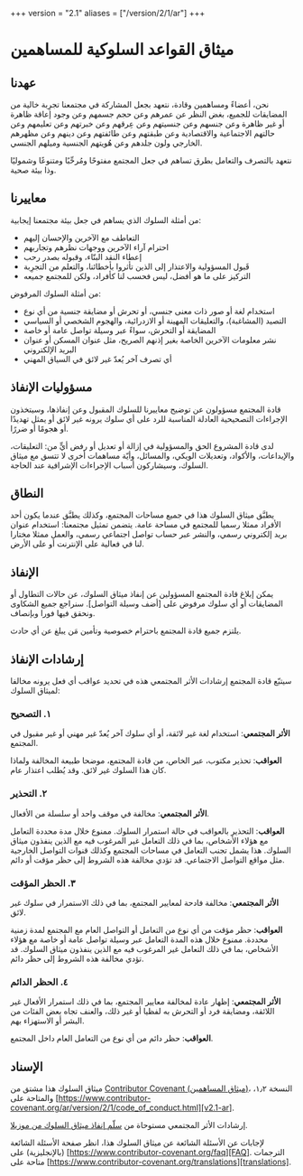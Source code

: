 +++
version = "2.1"
aliases = ["/version/2/1/ar"]
+++

# ميثاق القواعد السلوكية للمساهمين

## عهدنا

نحن، أعضاءً ومساهمين وقادة، نتعهد بجعل المشاركة في مجتمعنا تجرِبة خالية من
المضايقات للجميع، بغض النظر عن عمرهم وعن حجم جسمهم وعن وجود إعاقة ظاهرة أو غير
ظاهرة وعن جنسهم وعن جنسيتهم وعن عِرقهم وعن خبرتهم وعن تعليمهم وعن حالتهم
الاجتماعية والاقتصادية وعن طبقتهم وعن طائفتهم وعن دينهم وعن مظهرهم الخارجي ولون جلدهم وعن هُويتهم
الجنسية وميلهم الجنسي.

نتعهد بالتصرف والتعامل بطرق تساهم في جعل المجتمع مفتوحًا ومُرحِّبًا ومتنوعًا وشموليًا وذا
بيئة صحية.

## معاييرنا

من أمثلة السلوك الذي يساهم في جعل بيئة مجتمعنا إيجابية:

* التعاطف مع الآخرين والإحسان إليهم
* احترام آراء الآخرين ووجهات نظرهم وتجاربهم
* إعطاء النقد البنّاء، وقبوله بصدر رحب
* قَبول المسؤولية والاعتذار إلى الذين تأثروا بأخطائنا، والتعلم من التجرِبة
* التركيز على ما هو أفضل، ليس فحسب لنا كأفراد، ولكن للمجتمع جميعه

من أمثلة السلوك المرفوض:

* استخدام لغة أو صور ذات معنى جنسي، أو تحرش أو مضايقة جنسية من أي نوع
* التصيد (المشاغبة)، والتعليقات المهينة أو الازدرائية، والهجوم الشخصي أو السياسي
* المضايقة أو التحرش، سواءً عبر وسيلة تواصل عامة أو خاصة
* نشر معلومات الآخرين الخاصة بغير إذنهم الصريح، مثل عنوان المسكن أو عنوان البريد الإلكتروني
* أي تصرف آخر يُعدّ غير لائق في السياق المهني

## مسؤوليات الإنفاذ

قادة المجتمع مسؤولون عن توضيح معاييرنا للسلوك المقبول وعن إنفاذها، وسيتخذون
الإجراءات التصحيحية العادلة المناسبة للرد على أي سلوك يرونه غير لائق أو يمثل
تهديدًا أو هجومًا أو ضررًا.

لدى قادة المشروع الحق والمسؤولية في إزالة أو تعديل أو رفض أيٍّ من: التعليقات،
والإيداعات، والأكواد، وتعديلات الويكي، والمسائل، وأيّة مساهمات أخرى لا تتسق مع
ميثاق السلوك، وسيشاركون أسباب الإجراءات الإشرافية عند الحاجة.

## النطاق

يطبَّق ميثاق السلوك هذا في جميع مساحات المجتمع، وكذلك يطبَّق عندما يكون أحد الأفراد
ممثلا رسميا للمجتمع في مساحة عامة.
يتضمن تمثيل مجتمعنا: استخدام عنوان بريد إلكتروني رسمي، والنشر عبر حساب تواصل
اجتماعي رسمي، والعمل ممثلا مختارا لنا في فعالية على الإنترنت أو على الأرض.

## الإنفاذ

يمكن إبلاغ قادة المجتمع المسؤولين عن إنفاذ ميثاق السلوك، عن حالات التطاول أو
المضايقات أو أي سلوك مرفوض على [أضف وسيلة التواصل].
سنراجع جميع الشكاوى ونحقق فيها فورا وبإنصاف.

يلتزم جميع قادة المجتمع باحترام خصوصية وتأمين مَن يبلغ عن أي حادث.

## إرشادات الإنفاذ

سيتبّع قادة المجتمع إرشادات الأثر المجتمعي هذه في تحديد عواقب أي فعل يرونه
مخالفا لميثاق السلوك:

### ١. التصحيح

**الأثر المجتمعي**: استخدام لغة غير لائقة، أو أي سلوك آخر يُعدّ غير مهني
أو غير مقبول في المجتمع.

**العواقب**: تحذير مكتوب، عبر الخاص، من قادة المجتمع، موضحا طبيعة المخالفة
ولماذا كان هذا السلوك غير لائق. وقد يُطلب اعتذار عام.

### ٢. التحذير

**الأثر المجتمعي**: مخالفة في موقف واحد أو سلسلة من الأفعال.

**العواقب**: التحذير بالعواقب في حالة استمرار السلوك. ممنوع خلال مدة محددة
التعامل مع هؤلاء الأشخاص، بما في ذلك التعامل غير المرغوب فيه مع الذين ينفذون
ميثاق السلوك. هذا يشمل تجنب التعامل في مساحات المجتمع وكذلك قنوات التواصل
الخارجية مثل مواقع التواصل الاجتماعي. قد تؤدي مخالفة هذه الشروط إلى حظر مؤقت
أو دائم.

### ٣. الحظر المؤقت

**الأثر المجتمعي**: مخالفة فادحة لمعايير المجتمع، بما في ذلك الاستمرار
في سلوك غير لائق.

**العواقب**: حظر مؤقت من أي نوع من التعامل أو التواصل العام مع المجتمع لمدة
زمنية محددة. ممنوع خلال هذه المدة التعامل عبر وسيلة تواصل عامة أو خاصة مع هؤلاء
الأشخاص، بما في ذلك التعامل غير المرغوب فيه مع الذين ينفذون ميثاق السلوك.
قد تؤدي مخالفة هذه الشروط إلى حظر دائم.

### ٤. الحظر الدائم

**الأثر المجتمعي**: إظهار عادة لمخالفة معايير المجتمع، بما في ذلك استمرار
الأفعال غير اللائقة، ومضايقة فرد أو التحرش به لفظيا أو غير ذلك، والعنف تجاه بعض
الفئات من البشر أو الاستهزاء بهم.

**العواقب**: حظر دائم من أي نوع من التعامل العام داخل المجتمع.

## الإسناد

ميثاق السلوك هذا مشتق من [Contributor Covenant (ميثاق المساهمين)][homepage]،
النسخة ١٫٢، والمتاحة على
[https://www.contributor-covenant.org/ar/version/2/1/code_of_conduct.html][v2.1-ar].

إرشادات الأثر المجتمعي مستوحاة من
[سلّم إنفاذ ميثاق السلوك من موزيلا][Mozilla CoC].

لإجابات عن الأسئلة الشائعة عن ميثاق السلوك هذا، انظر صفحة الأسئلة الشائعة (بالإنجليزية) على
[https://www.contributor-covenant.org/faq][FAQ]. الترجمات متاحة على
[https://www.contributor-covenant.org/translations][translations].

[homepage]: https://www.contributor-covenant.org
[v2.1-ar]: https://www.contributor-covenant.org/ar/version/2/1/code_of_conduct.html
[Mozilla CoC]: https://github.com/mozilla/diversity
[FAQ]: https://www.contributor-covenant.org/faq
[translations]: https://www.contributor-covenant.org/translations
